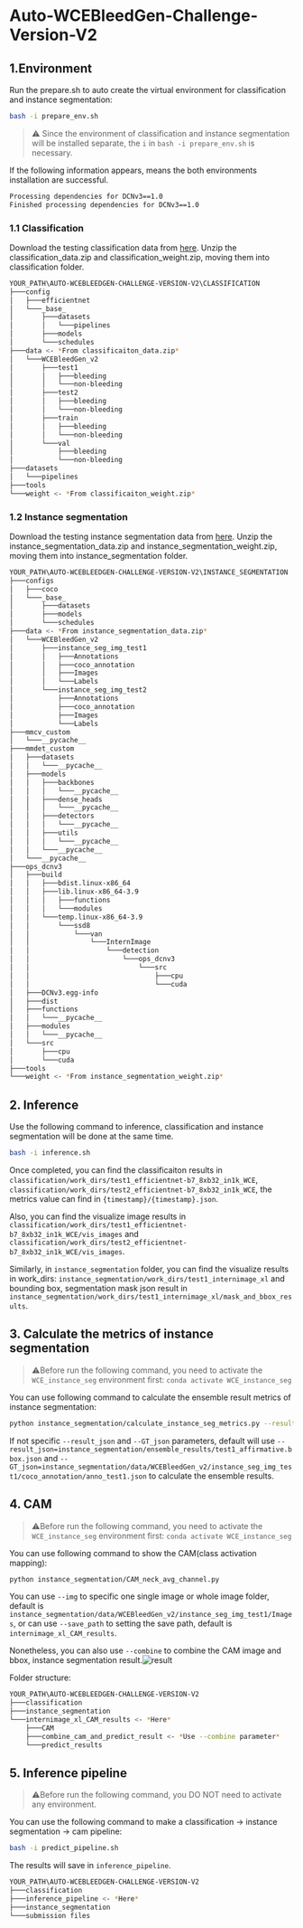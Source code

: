 # Auto-WCEBleedGen-Challenge-Version-V2

## 1.Environment

Run the prepare.sh to auto create the virtual environment for classification and instance segmentation:

```bash
bash -i prepare_env.sh
```

> ⚠️ Since the environment of classification and instance segmentation will be installed separate, the `i` in ``bash -i prepare_env.sh`` is necessary.

If the following information appears, means the both environments installation are successful.

```bash
Processing dependencies for DCNv3==1.0
Finished processing dependencies for DCNv3==1.0
```

### 1.1 Classification

Download the testing classification data from [here](https://drive.google.com/drive/folders/1MBT-x7fFPIWLCLSX0INQAqOtNL8J2CAa?usp=sharing).
Unzip the classification_data.zip and classification_weight.zip, moving them into classification folder.

```bash
YOUR_PATH\AUTO-WCEBLEEDGEN-CHALLENGE-VERSION-V2\CLASSIFICATION
├───config
│   ├───efficientnet
│   └───_base_
│       ├───datasets
│       │   └───pipelines
│       ├───models
│       └───schedules
├───data <- *From classificaiton_data.zip*
│   └───WCEBleedGen_v2
│       ├───test1
│       │   ├───bleeding
│       │   └───non-bleeding
│       ├───test2
│       │   ├───bleeding
│       │   └───non-bleeding
│       ├───train
│       │   ├───bleeding
│       │   └───non-bleeding
│       └───val
│           ├───bleeding
│           └───non-bleeding
├───datasets
│   └───pipelines
├───tools
└───weight <- *From classificaiton_weight.zip*
```

### 1.2 Instance segmentation

Download the testing instance segmentation data from [here](https://drive.google.com/drive/folders/1CYz6MMGqIOIKq9rU6c-PO_Fe3onjdCgB?usp=sharing).
Unzip the instance_segmentation_data.zip and instance_segmentation_weight.zip, moving them into instance_segmentation folder.

```bash
YOUR_PATH\AUTO-WCEBLEEDGEN-CHALLENGE-VERSION-V2\INSTANCE_SEGMENTATION
├───configs
│   ├───coco
│   └───_base_
│       ├───datasets
│       ├───models
│       └───schedules
├───data <- *From instance_segmentation_data.zip*
│   └───WCEBleedGen_v2
│       ├───instance_seg_img_test1
│       │   ├───Annotations
│       │   ├───coco_annotation
│       │   ├───Images
│       │   └───Labels
│       └───instance_seg_img_test2
│           ├───Annotations
│           ├───coco_annotation
│           ├───Images
│           └───Labels
├───mmcv_custom
│   └───__pycache__
├───mmdet_custom
│   ├───datasets
│   │   └───__pycache__
│   ├───models
│   │   ├───backbones
│   │   │   └───__pycache__
│   │   ├───dense_heads
│   │   │   └───__pycache__
│   │   ├───detectors
│   │   │   └───__pycache__
│   │   ├───utils
│   │   │   └───__pycache__
│   │   └───__pycache__
│   └───__pycache__
├───ops_dcnv3
│   ├───build
│   │   ├───bdist.linux-x86_64
│   │   ├───lib.linux-x86_64-3.9
│   │   │   ├───functions
│   │   │   └───modules
│   │   └───temp.linux-x86_64-3.9
│   │       └───ssd8
│   │           └───van
│   │               └───InternImage
│   │                   └───detection
│   │                       └───ops_dcnv3
│   │                           └───src
│   │                               ├───cpu
│   │                               └───cuda
│   ├───DCNv3.egg-info
│   ├───dist
│   ├───functions
│   │   └───__pycache__
│   ├───modules
│   │   └───__pycache__
│   └───src
│       ├───cpu
│       └───cuda
├───tools
└───weight <- *From instance_segmentation_weight.zip*
```

## 2. Inference

Use the following command to inference, classification and instance segmentation will be done at the same time.

```bash
bash -i inference.sh
```

Once completed, you can find the classificaiton results in `classification/work_dirs/test1_efficientnet-b7_8xb32_in1k_WCE`, `classification/work_dirs/test2_efficientnet-b7_8xb32_in1k_WCE`, the metrics value can find in `{timestamp}/{timestamp}.json`.

Also, you can find the visualize image results in `classification/work_dirs/test1_efficientnet-b7_8xb32_in1k_WCE/vis_images` and `classification/work_dirs/test2_efficientnet-b7_8xb32_in1k_WCE/vis_images`.

Similarly, in `instance_segmentation` folder, you can find the visualize results in work_dirs: `instance_segmentation/work_dirs/test1_internimage_xl` and bounding box, segmentation mask json result in `instance_segmentation/work_dirs/test1_internimage_xl/mask_and_bbox_results`.

## 3. Calculate the metrics of instance segmentation
> ⚠️Before run the following command, you need to activate the `WCE_instance_seg` environment first: `conda activate WCE_instance_seg`

You can use following command to calculate the ensemble result metrics of instance segmentation:

```bash
python instance_segmentation/calculate_instance_seg_metrics.py --result_json [predict bbox or segm json file] --GT_json [ground truth of bbox or segm json file]
```

If not specific `--result_json` and `--GT_json` parameters, default will use
`--result_json=instance_segmentation/ensemble_results/test1_affirmative.bbox.json`
and
`--GT_json=instance_segmentation/data/WCEBleedGen_v2/instance_seg_img_test1/coco_annotation/anno_test1.json`
to calculate the ensemble results.

## 4. CAM
> ⚠️Before run the following command, you need to activate the `WCE_instance_seg` environment first: `conda activate WCE_instance_seg`

You can use following command to show the CAM(class activation mapping):
```bash
python instance_segmentation/CAM_neck_avg_channel.py
```
You can use `--img` to specific one single image or whole image folder, default is `instance_segmentation/data/WCEBleedGen_v2/instance_seg_img_test1/Images`, or can use `--save_path` to setting the save path, default is `internimage_xl_CAM_results`.

Nonetheless, you can also use `--combine` to combine the CAM image and bbox, instance segmentation result.![result](instance_segmentation/resources/combine_A0005.png)

Folder structure:
```bash
YOUR_PATH\AUTO-WCEBLEEDGEN-CHALLENGE-VERSION-V2
├───classification
├───instance_segmentation
└───internimage_xl_CAM_results <- *Here*
    ├───CAM
    ├───combine_cam_and_predict_result <- *Use --combine parameter*
    └───predict_results
```
## 5. Inference pipeline
> ⚠️Before run the following command, you DO NOT need to activate any environment.

You can use the following command to make a classification -> instance segmentation -> cam pipeline:
```bash
bash -i predict_pipeline.sh
```
The results will save in `inference_pipeline`.
```bash
YOUR_PATH\AUTO-WCEBLEEDGEN-CHALLENGE-VERSION-V2
├───classification
├───inference_pipeline <- *Here*
├───instance_segmentation
└───submission files
```